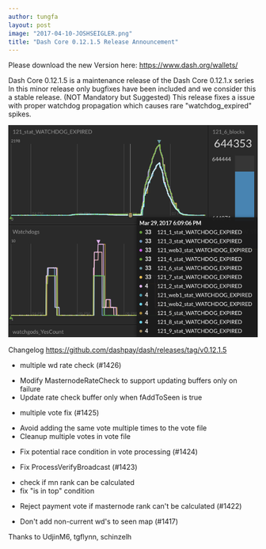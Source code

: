 ```yaml
---
author: tungfa
layout: post
image: "2017-04-10-JOSHSEIGLER.png"
title: "Dash Core 0.12.1.5 Release Announcement"
---
```

Please download the new Version here:
<https://www.dash.org/wallets/>

Dash Core 0.12.1.5 is a maintenance release of the Dash Core 0.12.1.x series
In this minor release only bugfixes have been included and we consider this a stable release. (NOT Mandatory but Suggested)
This release fixes a issue with proper watchdog propagation which causes rare "watchdog_expired" spikes.

![Alt desc](/assets/img/2017-04-11-announcement122.png)

Changelog
<https://github.com/dashpay/dash/releases/tag/v0.12.1.5>

- multiple wd rate check (#1426)
* Modify MasternodeRateCheck to support updating buffers only on failure
* Update rate check buffer only when fAddToSeen is true

- multiple vote fix (#1425)
* Avoid adding the same vote multiple times to the vote file
* Cleanup multiple votes in vote file

- Fix potential race condition in vote processing (#1424)

- Fix ProcessVerifyBroadcast (#1423)
* check if mn rank can be calculated
* fix "is in top" condition

- Reject payment vote if masternode rank can't be calculated (#1422)

- Don't add non-current wd's to seen map (#1417)

Thanks to
UdjinM6, tgflynn, schinzelh
